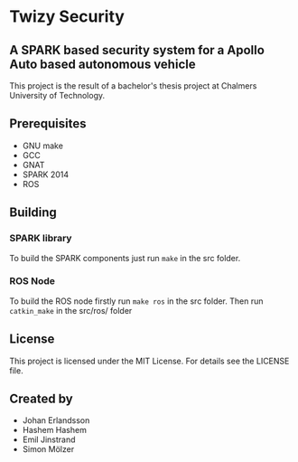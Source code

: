 # Twizy Security
## A SPARK based security system for a Apollo Auto based autonomous vehicle
This project is the result of a bachelor's thesis project at Chalmers University of Technology.
## Prerequisites
* GNU make
* GCC
* GNAT
* SPARK 2014
* ROS

## Building
### SPARK library
To build the SPARK components just run `make` in the src folder.

### ROS Node
To build the ROS node firstly run `make ros` in the src folder.
Then run `catkin_make` in the src/ros/ folder

## License
This project is licensed under the MIT License.
For details see the LICENSE file.

## Created by 
* Johan Erlandsson
* Hashem Hashem
* Emil Jinstrand
* Simon Mölzer

